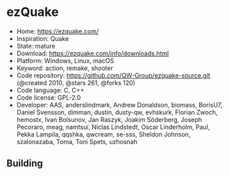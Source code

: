 # ezQuake

- Home: https://ezquake.com/
- Inspiration: Quake
- State: mature
- Download: https://ezquake.com/info/downloads.html
- Platform: Windows, Linux, macOS
- Keyword: action, remake, shooter
- Code repository: https://github.com/QW-Group/ezquake-source.git (@created 2010, @stars 261, @forks 120)
- Code language: C, C++
- Code license: GPL-2.0
- Developer: AAS, anderslindmark, Andrew Donaldson, biomass, BorisU7, Daniel Svensson, dimman, dustin, dusty-qw, evhskurk, Florian Zwoch, hemostx, Ivan Bolsunov, Jan Raszyk, Joakim Söderberg, Joseph Pecoraro, meag, namtsui, Niclas Lindstedt, Oscar Linderholm, Paul, Pekka Lampila, qqshka, qwcream, se-sss, Sheldon Johnson, szalonazaba, Toma, Toni Spets, uzhosnah

## Building
